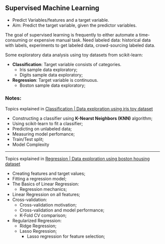 ## Supervised Machine Learning

- Predict Variables/features and a target variable.
- Aim: Predict the target variable, given the predictor variables.

The goal of supervised learning is frequently to either automate a time-consuming or expensive manual task. 
Need labeled data: historical data with labels, experiments to get labeled data, crowd-sourcing labeled data. 

Some exploratory data analysis using toy datasets from scikit-learn:

- **Classification**: Target variable consists of categories. 
    - Iris sample data exploratory; 
    - Digits sample data exploratory;
- **Regression**: Target variable is continuous. 
    - Boston sample data exploratory;
    

### Notes: 
Topics explained in [Classification | Data exploration using iris toy dataset](https://github.com/mirianfsilva/machine-learning-studies/blob/master/supervised-learning-with-scikit-learn/classification-data-exploratory.ipynb)

- Constructing a classifier using **K-Nearst Neighbors (KNN)** algorithm;
- Using scikit-learn to fit a classifier;
- Predicting on unlabeled data;
- Measuring model perfomance;
- Train/Test split;
- Model Complexity

-----------
Topics explained in [Regression | Data exploration using boston housing dataset](https://github.com/mirianfsilva/machine-learning-studies/blob/master/supervised-learning-with-scikit-learn/regression-data-exploratory.ipynb)

- Creating features and target values;
- Fitting a regression model;
- The Basics of Linear Regression:
    - Regression mechanics;
- Linear Regression on all features;
- Cross-validation:
    - Cross-validation motivation;
    - Cross-validation and model performance;
    - K-Fold CV comparison;
- Regularized Regression:
    - Ridge Regression;
    - Lasso Regression;
        - Lasso regression for feature selection;

